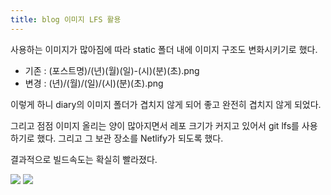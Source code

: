 ```yaml
---
title: blog 이미지 LFS 활용
---
```


사용하는 이미지가 많아짐에 따라 static 폴더 내에 이미지 구조도 변화시키기로 했다.

- 기존 : (포스트명)/(년)(월)(일)-(시)(분)(초).png
- 변경 : (년)/(월)/(일)/(시)(분)(초).png

이렇게 하니 diary의 이미지 폴더가 겹치지 않게 되어 좋고 완전히 겹치지 않게 되었다.

그리고 점점 이미지 올리는 양이 많아지면서 레포 크기가 커지고 있어서 git lfs를 사용하기로 했다. 그리고 그 보관 장소를 Netlify가 되도록 했다.

결과적으로 빌드속도는 확실히 빨라졌다.

<post-img src="/images/22/02/21/025002.png"></post-img>
![](/images/22/02/21/025002.png)
![](https://www.blogwealthy.com/images/22/02/21/025002.png)
